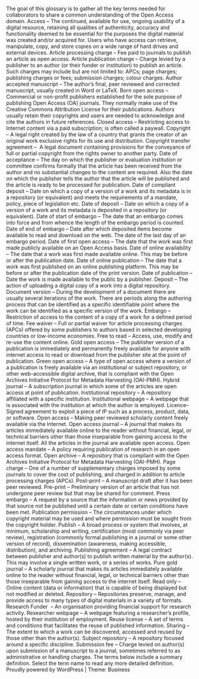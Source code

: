 The goal of this glossary is to gather all the key terms needed for collaborators to share a common understanding of the Open Access domain.
Access – The continued, available for use, ongoing usability of a digital resource, retaining all qualities of authenticity, accuracy and functionality deemed to be essential for the purposes the digital material was created and/or acquired for. Users who have access can retrieve, manipulate, copy, and store copies on a wide range of hard drives and external devices.
Article processing charge – Fee paid to journals to publish an article as open access.
Article publication charge – Charge levied by a publisher to an author (or their funder or institution) to publish an article. Such charges may include but are not limited to: APCs; page charges; publishing charges or fees; submission charges; colour charges.
Author accepted manuscript – The author’s final, peer reviewed and corrected manuscript, usually created in Word or LaTeX.
Born open access – Commercial or non-profit publishers established for the sole purpose of publishing Open Access (OA) journals. They normally make use of the Creative Commons Attribution License for their publications. Authors usually retain their copyrights and users are needed to acknowledge and cite the authors in future references.
Closed access – Restricting access to Internet content via a paid subscription; is often called a paywall.
Copyright – A legal right created by the law of a country that grants the creator of an original work exclusive rights for its use and distribution.
Copyright transfer agreement –  A legal document containing provisions for the conveyance of full or partial copyright from the rights owner to another party.
Date of acceptance – The day on which the publisher or evaluation institution or committee confirms formally that the article has been received from the author and no substantial changes to the content are required. Also the date on which the publisher tells the author that the article will be published and the article is ready to be processed for publication.
Date of compliant deposit – Date on which a copy of a version of a work and its metadata is in a repository (or equivalent) and meets the requirements of a mandate, policy, piece of legislation etc.
Date of deposit – Date on which a copy of a version of a work and its metadata is deposited in a repository (or equivalent).
Date of start of embargo – The date that an embargo comes into force and from whence the length of the embargo period is counted.
Date of end of embargo – Date after which deposited items become available to read and download on the web. The date of the last day of an embargo period.
Date of first open access – The date that the work was first made publicly available on an Open Access basis.
Date of online availability – The date that a work was first made available online. This may be before or after the publication date.
Date of online publication – The date that a work was first published on an online publishing platform. This may be before or after the publication date of the print version.
Date of publication – Date the work is made available to the public by a publisher.
Deposit – The action of uploading a digital copy of a work into a digital repository.
Document version – During the development of a document there are usually several iterations of the work. There are periods along the authoring process that can be identified as a specific identifiable point where the work can be identified as a specific version of the work.
Embargo – Restriction of access to the content of a copy of a work for a defined period of time.
Fee waiver – Full or partial waiver for article processing charges (APCs) offered by some publishers to authors based in selected developing countries or low-income economies.
Free to read – Access, use, modify and re-use the content online.
Gold open access – The publisher version of a publication is immediately and permanently freely available for anyone with internet access to read or download from the publisher site at the point of publication.
Green open access – A type of open access where a version of a publication is freely available via an institutional or subject repository, or other web-accessible digital archive, that is compliant with the Open Archives Initiative Protocol for Metadata Harvesting (OAI-PMH).
Hybrid journal – A subscription journal in which some of the articles are open access at point of publication.
Institutional repository – A repository affiliated with a specific institution.
Institutional webpage – A webpage that is associated with the institution at which the author is employed.
Licence– Signed agreement to exploit a piece of IP such as a process, product, data, or software.
Open access – Making peer reviewed scholarly content freely available via the Internet.
Open access journal – A journal that makes its articles immediately available online to the reader without financial, legal, or technical barriers other than those inseparable from gaining access to the internet itself. All the articles in the journal are available open access.
Open access mandate – A policy requiring publication of research in an open access format.
Open archive – A repository that is compliant with the Open Archives Initiative Protocol for Metadata Harvesting (OAI-PMH).
Page charge – One of a number of supplementary charges imposed by some journals to cover the cost of publishing, and charged in addition to article processing charges (APCs).
Post-print – A manuscript draft after it has been peer reviewed.
Pre-print – Preliminary version of an article that has not undergone peer review but that may be shared for comment.
Press embargo – A request by a source that the information or news provided by that source not be published until a certain date or certain conditions have been met.
Publication permission – The circumstances under which copyright material may be used and where permission must be sought from the copyright holder.
Publish – A broad process or system that involves, at minimum, scholarship and writing, certification (most commonly via peer review), registration (commonly formal publishing in a journal or some other version of record), dissemination (awareness, making accessible, distribution), and archiving.
Publishing agreement – A legal contract between publisher and author(s) to publish written material by the author(s). This may involve a single written work, or a series of works.
Pure gold journal – A scholarly journal that makes its articles immediately available online to the reader without financial, legal, or technical barriers other than those inseparable from gaining access to the internet itself.
Read only – Online content (data or information) that is capable of being displayed but not modified or deleted.
Repository – Repositories preserve, manage, and provide access to many types of digital materials in a variety of formats.
Research Funder  – An organisation providing financial support for research activity.
Researcher webpage – A webpage featuring a researcher’s profile, hosted by their institution of employment.
Reuse license – A set of terms and conditions that facilitates the reuse of published information.
Sharing – The extent to which a work can be discovered, accessed and reused by those other than the author(s).
Subject repository – A repository focused around a specific discipline.
Submission fee – Charge levied on author(s) upon submission of a manuscript to a journal, sometimes referred to as administrative or handling charges.
The terms below include a summary definition. Select the term name to read any more detailed definition.
Proudly powered by WordPress | Theme: Business
